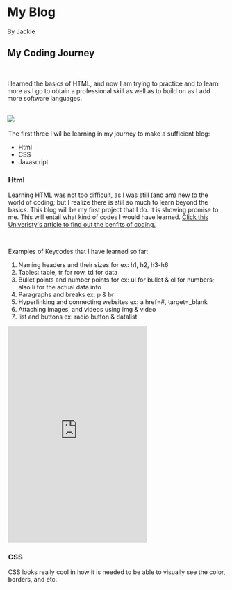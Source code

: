 <!DOCTYPE HTML>
<h1> My Blog</h1>
<heading> By Jackie </heading>
<br>
<section>
  <h2> My Coding Journey</h2>
<br>
  <p>I learned the basics of HTML, and now I am trying to practice and to learn more as I go to obtain a professional skill as well as to build on as I add more software languages.</p>
<br>
<img src='https://cdn.shopify.com/s/files/1/0306/6419/6141/articles/coding_languages.png?v=1619126283' 
<br>
</section>
<br>
<legend> The first three I wil be learning in my journey to make a sufficient blog:</lengend>
<ul>
  <li>Html</li>
  <li>CSS</li>
  <li>Javascript</li>
</ul>
<h3> Html</h3>
<p> Learning HTML was not too difficult, as I was still (and am) new to the world of coding; but I realize there is still so much to learn beyond the basics. This blog will be my first project that I do. It is showing promise to me. This will entail what kind of codes I would have learned. <a href='https://www.rasmussen.edu/degrees/technology/blog/why-learn-to-code' target=_blank>Click this Univeristy's article to find out the benfits of coding.</a></p>
<br>
<p> Examples of Keycodes that I have learned so far:</p>
<ol>
<li>Naming headers and their sizes for ex: h1, h2, h3-h6</li>
<li>Tables: table, tr for row, td for data </li>
<li>Bullet points and number points for ex: ul for bullet & ol for numbers; also li for the actual data info</li>
<li>Paragraphs and breaks ex: p & br</li>
<li>Hyperlinking and connecting websites ex: a href=#, target=_blank</li>
<li>Attaching images, and videos using img & video</li>
 <li>list and buttons ex: radio button & datalist</li>
 </ol>
<iframe width="320" height="497" src="https://www.youtube.com/embed/kWDvhFk-Qws?auotplay=1&muted=1" title="Make a webpage using HTML only 20 sec#shorts" frameborder="0" allow="accelerometer; autoplay; clipboard-write; encrypted-media; gyroscope; picture-in-picture" allowfullscreen></iframe>
</section>
<br>
<section>
  <h3>CSS</h3>
<p> CSS looks really cool in how it is needed to be able to visually see the color, borders, and etc.<p>

</section>
